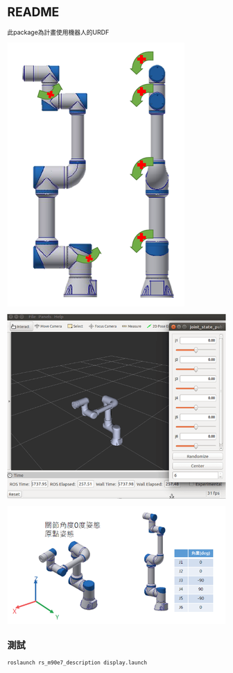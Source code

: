 # README

此package為計畫使用機器人的URDF

![image-20230420152911935](./pic/Readme/image-20230420152911935.png)

![demo](./pic/Readme/demo.gif)

![image-20230420152831855](./pic/Readme/image-20230420152831855.png)



## 測試

```bash
roslaunch rs_m90e7_description display.launch
```

